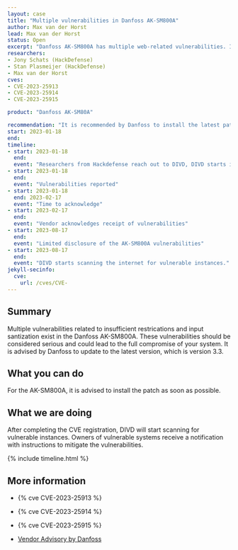 ```yaml
---
layout: case
title: "Multiple vulnerabilities in Danfoss AK-SM800A"
author: Max van der Horst
lead: Max van der Horst
status: Open
excerpt: "Danfoss AK-SM800A has multiple web-related vulnerabilities. It is advised to install the provided patch."
researchers:
- Jony Schats (HackDefense)
- Stan Plasmeijer (HackDefense)
- Max van der Horst
cves:
- CVE-2023-25913
- CVE-2023-25914
- CVE-2023-25915

product: "Danfoss AK-SM80A"

recommendation: "It is recommended by Danfoss to install the latest patch with number 3.3."
start: 2023-01-18
end:
timeline:
- start: 2023-01-18
  end:
  event: "Researchers from Hackdefense reach out to DIVD, DIVD starts investigation"
- start: 2023-01-18
  end:
  event: "Vulnerabilities reported"
- start: 2023-01-18
  end: 2023-02-17
  event: "Time to acknowledge"
- start: 2023-02-17
  end:
  event: "Vendor acknowledges receipt of vulnerabilities"
- start: 2023-08-17
  end:
  event: "Limited disclosure of the AK-SM800A vulnerabilities"
- start: 2023-08-17
  end:
  event: "DIVD starts scanning the internet for vulnerable instances."
jekyll-secinfo:
  cve:
    url: /cves/CVE-
---
```


## Summary
Multiple vulnerabilities related to insufficient restrications and input santization exist in the Danfoss AK-SM800A. These vulnerabilities should be considered serious and could lead to the full compromise of your system. It is advised by Danfoss to update to the latest version, which is version 3.3. 

## What you can do
For the AK-SM800A, it is advised to install the patch as soon as possible. 

## What we are doing

After completing the CVE registration, DIVD will start scanning for vulnerable instances. Owners of vulnerable systems receive a notification with instructions to mitigate the vulnerabilities. 

{% include timeline.html %}

## More information

* {% cve CVE-2023-25913 %}
* {% cve CVE-2023-25914 %}
* {% cve CVE-2023-25915 %}

* [Vendor Advisory by Danfoss](https://www.danfoss.com/en/service-and-support/downloads/dcs/adap-kool-software/ak-sm-800a/#tab-downloads)
